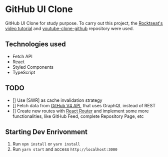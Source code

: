 # GitHub UI Clone

GitHub UI Clone for study purpose. To carry out this project, the [Rocktseat's](https://github.com/rocketseat-content) [video tutorial](https://www.youtube.com/watch?v=iLEbGQXsg3k) and [youtube-clone-github](https://github.com/rocketseat-content/youtube-clone-github) repository were used. 

## Technologies used
- Fetch API
- React
- Styled Components
- TypeScript

## TODO
- [] Use [SWR] as cache invalidation strategy
- [] Fetch data from [GitHub V4 API](https://docs.github.com/en/graphql), that uses GraphQL instead of REST
- [] Create new routes with [React Router](https://reactrouter.com/web/guides/quick-start) and implement some more functionalities, like GitHub Feed, complete Repository Page, etc

## Starting Dev Enrivonment

1. Run `npm install` or `yarn install`
2. Run `yarn start` and access `http://localhost:3000`
